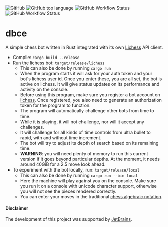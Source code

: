![GitHub](https://img.shields.io/github/license/kecskemeti/dbce) ![GitHub top language](https://img.shields.io/github/languages/top/kecskemeti/dbce)  ![GitHub Workflow Status](https://img.shields.io/github/actions/workflow/status/kecskemeti/dbce/rust.yml) ![GitHub Workflow Status](https://img.shields.io/github/actions/workflow/status/kecskemeti/dbce/test.yml?label=tests)

# dbce

A simple chess bot written in Rust integrated with its own [Lichess](https://lichess.org) API client.

* Compile: `cargo build --release`
* Run the lichess bot: `target/release/lichess`
    * This can also be done by running `cargo run`
    * When the program starts it will ask for your auth token and your bot's lichess user id. Once you enter these, you
      are all set, the bot is active on lichess. It will give status updates on its performance and activity on the
      console.
    * Before using this program, make sure you register a bot account
      on [lichess](https://lichess.org/blog/WvDNticAAMu_mHKP/welcome-lichess-bots). Once registered, you also need to
      generate an authorization token for the program to function.
    * The program will automatically challenge other bots from time to time.
    * While it is playing, it will not challenge, nor will it accept any challenges.
    * It will challenge for all kinds of time controls from ultra bullet to rapid, with and without time increment.
    * The bot will try to adjust its depth of search based on its remaining time.
    * **WARNING**: you will need plenty of memory to run this current version if it goes beyond particular depths. At
      the moment, it needs around 40GiB for a 2.5 move look ahead.
* To experiment with the bot locally, run: `target/release/local`
    * This can also be done by running `cargo run --bin local`
    * Here the machine will play against you on the console. Make sure you run it on a console with unicode character
      support, otherwise you will not see the pieces rendered correctly.
    * You can enter your moves in the
      traditional [chess algebraic notation](https://en.wikipedia.org/wiki/Algebraic_notation_(chess)).

#### Disclaimer

The development of this project was supported by [JetBrains](https://jb.gg/OpenSourceSupport). 